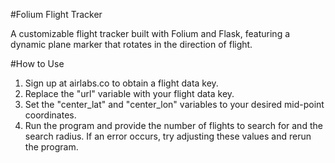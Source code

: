 #Folium Flight Tracker

A customizable flight tracker built with Folium and Flask, featuring a dynamic plane marker that rotates in the direction of flight.

#How to Use

1. Sign up at airlabs.co to obtain a flight data key.
2. Replace the "url" variable with your flight data key.
3. Set the "center_lat" and "center_lon" variables to your desired mid-point coordinates.
4. Run the program and provide the number of flights to search for and the search radius. If an error occurs, try adjusting these values and rerun the program.
